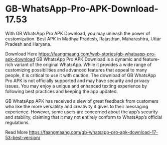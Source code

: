 # GB-WhatsApp-Pro-APK-Download-17.53

With GB WhatsApp Pro APK Download, you may unleash the power of customization. Best APK in Madhya Pradesh, Rajasthan, Maharashtra, Uttar Pradesh and Haryana.


Download Here https://faangmaang.com/web-stories/gb-whatsapp-pro-apk-download
GB WhatsApp Pro APK Download is a dynamic and feature-rich variant of the original WhatsApp. While it provides a wide range of customizing possibilities and advanced features that appeal to many people, it is critical to use it with caution. The download of GB WhatsApp Pro APK is not officially supported and may have security and privacy issues. You may enjoy a unique and enhanced texting experience by following best practices and keeping the app updated.

GB WhatsApp APK has received a slew of great feedback from customers who like the more versatility and creativity it gives to their messaging experience. However, some users are concerned about the app’s security and stability, claiming that it may not entirely conform to WhatsApp’s official regulations.

Read More https://faangmaang.com/gb-whatsapp-pro-apk-download-17-53-best-version/
